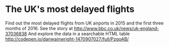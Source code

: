 # The UK's most delayed flights
Find out the most delayed flights from UK airports in 2015 and the first three months of 2016.
See the story at http://www.bbc.co.uk/news/uk-england-37036838
And explore the data in a searchable HTML table http://codepen.io/danwainwright-1470907027/full/PzgoAB/
